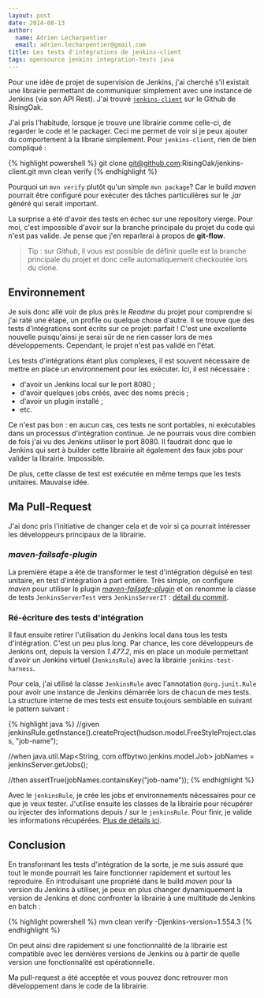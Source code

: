 ```yaml
---
layout: post
date: 2014-08-13
author:
  name: Adrien Lecharpentier
  email: adrien.lecharpentier@gmail.com
title: Les tests d'intégrations de jenkins-client
tags: opensource jenkins integration-tests java
---
```


Pour une idée de projet de supervision de Jenkins, j'ai cherché s'il existait une librairie permettant de communiquer simplement avec une instance de Jenkins (via son API Rest). J'ai trouvé [`jenkins-client`][jenkins-client] sur le Github de RisingOak.

[jenkins-client]: https://github.com/RisingOak/jenkins-client

J'ai pris l'habitude, lorsque je trouve une librairie comme celle-ci, de regarder le code et le packager. Ceci me permet de voir si je peux ajouter du comportement à la librarie simplement. Pour `jenkins-client`, rien de bien compliqué : 

{% highlight powershell %}
git clone git@github.com:RisingOak/jenkins-client.git
mvn clean verify
{% endhighlight %}

Pourquoi un `mvn verify` plutôt qu'un simple `mvn package`? Car le build _maven_ pourrait être configuré pour exécuter des tâches particulières sur le _.jar_ généré qui serait important.

La surprise a été d'avoir des tests en échec sur une repository vierge. Pour moi, c'est impossible d'avoir sur la branche principale du projet du code qui n'est pas valide. Je pense que j'en reparlerai à propos de __git-flow__.

>Tip : sur _Github_, il vous est possible de définir quelle est la branche principale du projet et donc celle automatiquement checkoutée lors du clone.

## Environnement

Je suis donc allé voir de plus près le _Readme_ du projet pour comprendre si j'ai raté une étape, un profile ou quelque chose d'autre. Il se trouve que des tests d'intégrations sont écrits sur ce projet: parfait ! C'est une excellente nouvelle puisqu'ainsi je serai sûr de ne rien casser lors de mes développements. Cependant, le projet n'est pas validé en l'état. 

Les tests d'intégrations étant plus complexes, il est souvent nécessaire de mettre en place un environnement pour les exécuter. Ici, il est nécessaire :

 - d'avoir un Jenkins local sur le port 8080 ;
 - d'avoir quelques jobs créés, avec des noms précis ;
 - d'avoir un plugin installé ;
 - etc.

Ce n'est pas bon : en aucun cas, ces tests ne sont portables, ni exécutables dans un processus d'intégration continue. Je ne pourrais vous dire combien de fois j'ai vu des Jenkins utiliser le port 8080. Il faudrait donc que le Jenkins qui sert à builder cette librairie ait également des faux jobs pour valider la librairie. Impossible. 

De plus, cette classe de test est exécutée en même temps que les tests unitaires. Mauvaise idée.

## Ma Pull-Request

J'ai donc pris l'initiative de changer cela et de voir si ça pourrait intéresser les développeurs principaux de la librairie.

### _maven-failsafe-plugin_

La première étape a été de transformer le test d'intégration déguisé en test unitaire, en test d'intégration à part entière. Très simple, on configure _maven_ pour utiliser le plugin [_maven-failsafe-plugin_][failsafe] et on renomme la classe de tests `JenkinsServerTest` vers `JenkinsServerIT` : [détail du commit][commit-1].

[failsafe]: http://maven.apache.org/surefire/maven-failsafe-plugin/
[commit-1]: https://github.com/RisingOak/jenkins-client/commit/841711a02c76934276db789e8db3c661f13cfdd2

### Ré-écriture des tests d'intégration

Il faut ensuite retirer l'utilisation du Jenkins local dans tous les tests d'intégration. C'est un peu plus long. Par chance, les core développeurs de Jenkins ont, depuis la version _1.477.2_, mis en place un module permettant d'avoir un Jenkins virtuel (`JenkinsRule`) avec la librairie `jenkins-test-harness`.

Pour cela, j'ai utilisé la classe `JenkinsRule` avec l'annotation `@org.junit.Rule` pour avoir une instance de Jenkins démarrée lors de chacun de mes tests. La structure interne de mes tests est ensuite toujours semblable en suivant le pattern suivant :

{% highlight java %}
//given
jenkinsRule.getInstance().createProject(hudson.model.FreeStyleProject.class, "job-name");

//when
java.util.Map<String, com.offbytwo.jenkins.model.Job> jobNames = jenkinsServer.getJobs();

//then
assertTrue(jobNames.containsKey("job-name"));
{% endhighlight %}

Avec le `jenkinsRule`, je crée les jobs et environnements nécessaires pour ce que je veux tester. J'utilise ensuite les classes de la librairie pour récupérer ou injecter des informations depuis / sur le `jenkinsRule`. Pour finir, je valide les informations récupérées. [Plus de détails ici][commit-2].

[commit-2]: https://github.com/RisingOak/jenkins-client/commit/981207797133f14ed1280fdb224739dcc8221256

## Conclusion

En transformant les tests d'intégration de la sorte, je me suis assuré que tout le monde pourrait les faire fonctionner rapidement et surtout les reproduire. En introduisant une propriété dans le build _maven_ pour la version du Jenkins à utiliser, je peux en plus changer dynamiquement la version de Jenkins et donc confronter la librairie à une multitude de Jenkins en batch :

{% highlight powershell %}
mvn clean verify -Djenkins-version=1.554.3
{% endhighlight %}

On peut ainsi dire rapidement si une fonctionnalité de la librairie est compatible avec les dernières versions de Jenkins ou à partir de quelle version une fonctionnalité est opérationnelle.

Ma pull-request a été acceptée et vous pouvez donc retrouver mon développement dans le code de la librairie. 
